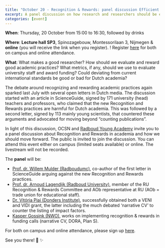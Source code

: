 ```yaml
---
title: "October 20 - Recognition & Rewards: panel discussion Efficient file management :man_scientist: :woman_scientist: :newspaper: :trophy:"
excerpt: A panel discussion on how research and researchers should be evaluated.
categories: [event]
---
```


**When**: Thursday, 20 October from 15:00 to 16:30, followed by drinks

**Where**: **Lecture hall SP3**, Spinozagebouw, Montessorilaan 3, Nijmegen & **online** (you will receive the link when you register).
! Register [here](https://forms.gle/LK3uNAtpyjdGKdGb9) for both on campus and online attendance.

**What**: What makes a good researcher? How should we evaluate and reward good academic practices? What metrics, if any, should we use to evaluate university staff and award funding? Could deviating from current international standards be good or bad for Dutch academia?

The debate around recognizing and rewarding academic practices again sparked last July with several open letters in Dutch media. The discussion started with an article in ScienceGuide, signed by 171 university (head) teachers and professors, who claimed that the new Recognition and Rewards practices are harmful for Dutch academia. This was followed by a second letter, signed by 113 mainly young scientists, that countered these arguments and advocated for moving beyond “counting publications”. 

In light of this discussion, OCSN and [Radboud Young Academy](https://www.ru.nl/english/research/other-research/radboud-young-academy/) invite you to a panel discussion about Recognition and Rewards in academia and how we should move forward. The public is invited to join the discussion. You can attend this event either on campus (limited seats available) or online. The livestream will not be recorded.  
 
The **panel** will be:

* [Prof. dr. Willem Mulder (Radboudumc)](https://www.radboudumc.nl/en/news-items/2020/willem-mulder-joins-radboud-university-medical-center), co-author of the first letter in ScienceGuide arguing against the new Recognition and Rewards practices. 
* [Prof. dr. Arnoud Lagendijk (Radboud University)](https://www.ru.nl/english/people/lagendijk-a/), member of the RU Recognition & Rewards Committee and AOb representative at RU (AOb = trade union for educational staff).
* [Dr. Vitória Piai (Donders Institute)](https://www.ru.nl/english/people/piai-v/), successfully obtained both a VENI and VIDI grant, the latter including the much debated ‘narrative CV’ to counter the listing of impact factors.
* [Kasper Gossink (NWO)](https://nl.linkedin.com/in/krgossink), works on implementing recognition & rewards in funding calls (narrative CV, DORA, Plan S).

For both on campus and online attendance, please sign up [here](https://forms.gle/LK3uNAtpyjdGKdGb9).

See you there! :wave: :sparkles:
